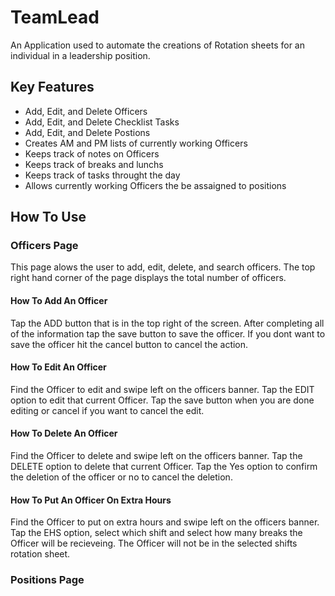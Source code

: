 # TeamLead

An Application used to automate the creations of Rotation sheets for an individual in a leadership position.   

## Key Features

- Add, Edit, and Delete Officers
- Add, Edit, and Delete Checklist Tasks
- Add, Edit, and Delete Postions
- Creates AM and PM lists of currently working Officers
- Keeps track of notes on Officers
- Keeps track of breaks and lunchs
- Keeps track of tasks throught the day
- Allows currently working Officers the be assaigned to positions

## How To Use

### Officers Page

This page alows the user to add, edit, delete, and search officers. The top right hand corner of the page displays the total number of officers.

#### How To Add An Officer

Tap the ADD button that is in the top right of the screen. After completing all of the information tap the save button to save the officer. If you dont want to save the officer hit the cancel button to cancel the action.

#### How To Edit An Officer

Find the Officer to edit and swipe left on the officers banner. Tap the EDIT option to edit that current Officer. Tap the save button when you are done editing or cancel if you want to cancel the edit. 

#### How To Delete An Officer

Find the Officer to delete and swipe left on the officers banner. Tap the DELETE option to delete that current Officer. Tap the Yes option to confirm the deletion of the officer or no to cancel the deletion.

#### How To Put An Officer On Extra Hours

Find the Officer to put on extra hours and swipe left on the officers banner. Tap the EHS option, select which shift and select how many breaks the Officer will be recieveing. The Officer will not be in the selected shifts rotation sheet.

### Positions Page








